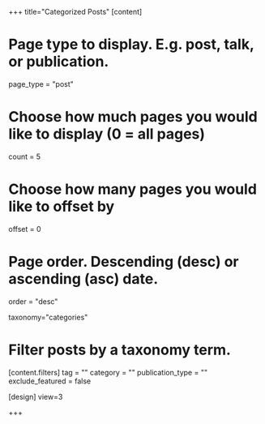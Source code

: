 +++
title="Categorized Posts"
[content]
  # Page type to display. E.g. post, talk, or publication.
  page_type = "post"
  
  # Choose how much pages you would like to display (0 = all pages)
  count = 5
  
  # Choose how many pages you would like to offset by
  offset = 0

  # Page order. Descending (desc) or ascending (asc) date.
  order = "desc"
  
  taxonomy="categories"

  # Filter posts by a taxonomy term.
  [content.filters]
    tag = ""
    category = ""
    publication_type = ""
    exclude_featured = false

[design]
  view=3
   


+++